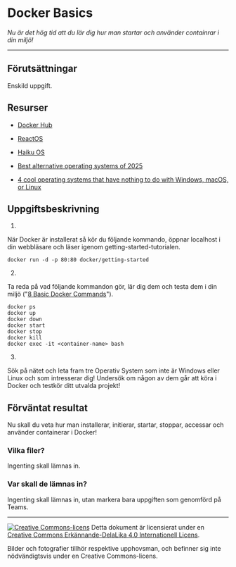 # Docker Basics  

_Nu är det hög tid att du lär dig hur man startar och använder containrar i din miljö!_


---

## Förutsättningar



Enskild uppgift.  

## Resurser




* [Docker Hub](https://hub.docker.com/)  
* [ReactOS](https://github.com/hectorm/docker-qemu-reactos)



* [Haiku OS](https://github.com/hectorm/docker-qemu-haiku)  





* [Best alternative operating systems of 2025](https://www.techradar.com/news/best-alternative-operating-systems)
* [4 cool operating systems that have nothing to do with Windows, macOS, or Linux](https://www.xda-developers.com/os-that-have-nothing-to-do-with-windows-macos-or-linux/)  

## Uppgiftsbeskrivning







1) 
När Docker är installerat så kör du följande kommando, öppnar localhost i din webbläsare och läser igenom getting-started-tutorialen. 

    docker run -d -p 80:80 docker/getting-started

2) 
Ta reda på vad följande kommandon gör, lär dig dem och testa dem i din miljö ("[8 Basic Docker Commands](https://youtu.be/xGn7cFR3ARU)").  

    docker ps 
    docker up 
    docker down 
    docker start 
    docker stop 
    docker kill 
    docker exec -it <container-name> bash

3) 
Sök på nätet och leta fram tre Operativ System som inte är Windows eller Linux och som intresserar dig! Undersök om någon av dem går att köra i Docker och testkör ditt utvalda projekt!  

## Förväntat resultat







Nu skall du veta hur man installerar, initierar, startar, stoppar, accessar och använder containerar i Docker!  

### Vilka filer?






Ingenting skall lämnas in.

### Var skall de lämnas in?




Ingenting skall lämnas in, utan markera bara uppgiften som genomförd på Teams.  

---     

[![Creative Commons-licens](https://i.creativecommons.org/l/by-sa/4.0/80x15.png)](http://creativecommons.org/licenses/by-sa/4.0/) Detta dokument är licensierat under en [Creative Commons Erkännande-DelaLika 4.0 Internationell Licens](http://creativecommons.org/licenses/by-sa/4.0/).    




Bilder och fotografier tillhör respektive upphovsman, och befinner sig inte nödvändigtsvis under en Creative Commons-licens.    



















